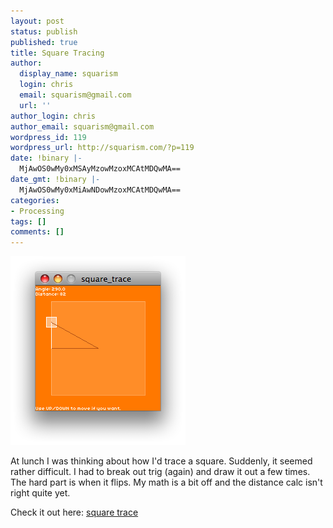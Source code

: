 ```yaml
---
layout: post
status: publish
published: true
title: Square Tracing
author:
  display_name: squarism
  login: chris
  email: squarism@gmail.com
  url: ''
author_login: chris
author_email: squarism@gmail.com
wordpress_id: 119
wordpress_url: http://squarism.com/?p=119
date: !binary |-
  MjAwOS0wMy0xMSAyMzowMzoxMCAtMDQwMA==
date_gmt: !binary |-
  MjAwOS0wMy0xMiAwNDowMzoxMCAtMDQwMA==
categories:
- Processing
tags: []
comments: []
---
```

![square_trace](/uploads/2009/03/square_trace.png "square_trace")

At lunch I was thinking about how I'd trace a square.  Suddenly, it seemed rather difficult.  I had to break out trig (again) and draw it out a few times.  The hard part is when it flips.  My math is a bit off and the distance calc isn't right quite yet.

Check it out here: [square trace](http://squarism.com/files/square_trace/)